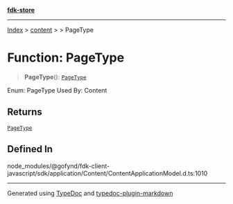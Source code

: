 [**fdk-store**](../../../README.md)
***

[Index](../../../API.md) > [content](../../README.md) > [<internal>](../README.md) > PageType

# Function: PageType

> **PageType**(): [`PageType`](../type-aliases/type-alias.PageType.md)

Enum: PageType Used By: Content

## Returns

[`PageType`](../type-aliases/type-alias.PageType.md)

## Defined In

node\_modules/@gofynd/fdk-client-javascript/sdk/application/Content/ContentApplicationModel.d.ts:1010

***
Generated using [TypeDoc](https://typedoc.org/) and [typedoc-plugin-markdown](https://www.npmjs.com/package/typedoc-plugin-markdown)
